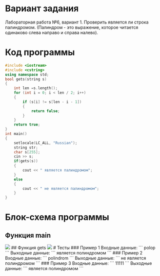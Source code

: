# Вариант задания
Лабораторная работа №6, вариант 1.
Проверить является ли строка палиндромом. (Палиндром -
это выражение, которое читается одинаково слева направо
и справа налево).
# Код программы
```cpp
#include <iostream>
#include <cstring>
using namespace std;
bool gets(string s)
{
    int len =s.length();
    for (int i = 0; i < len / 2; i++)
    {
        if (s[i] != s[len - i - 1])
        {
            return false;
        }
    }
    return true;
}
int main()
{
    setlocale(LC_ALL, "Russian");
    string str;
    char s[255];
    cin >> s;
    if(gets(s))
    {
        cout << " является палиндромом";
    }
    else
    {
        cout << " не является палиндромом";
    }
}
```
# Блок-схема программы
## Функция main
<image src="LAB_6.drawio.png">
## Функция gets
<image src="lab_6_func.drawio.png">	
# Тесты
### Пример 1
Входные данные:
```
polop
```
Выходные данные:
```
 является полиндромом
```
### Пример 2
Входные данные:
```
polindrom
```
Выходные данные:
```
 не является полиндромом
```
### Пример 3
Входные данные:
```
11111
```
Выходные данные:
```
 является полиндромом
```
